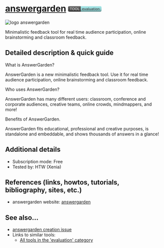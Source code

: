 # [answergarden](https://answergarden.ch/)  [<img src="images/evaluation.png" align="bottom">](https://github.com/e-CLOSE/Toolbox/issues?q=label%3A01_TOOL+label%3Aevaluation)
![logo answergarden](https://user-images.githubusercontent.com/96419022/157421028-992ce188-34e3-4463-8209-1a32de70b485.png)

Minimalistic feedback tool for real time audience participation, online brainstorming and classroom feedback.


## Detailed description & quick guide

What is AnswerGarden?

AnswerGarden is a new minimalistic feedback tool. Use it for real time audience participation, online brainstorming and classroom feedback.

Who uses AnswerGarden?

AnswerGarden has many different users: classroom, conference and corporate audiences, creative teams, online crowds, mindmappers, and more!

Benefits of AnswerGarden.

AnswerGarden fits educational, professional and creative purposes, is standalone and embeddable, and shows thousands of answers in a glance!

## Additional details

- Subscription mode: Free
- Tested by: HTW (Xenia)


## References (links, howtos, tutorials, bibliography, sites, etc.)

- answergarden website: [answergarden](https://answergarden.ch/)


## See also...

- [answergarden creation issue](https://github.com/e-CLOSE/Toolbox/issues/74)
- Links to similar tools:
  - [All tools in the 'evaluation' category](https://github.com/e-CLOSE/Toolbox/issues?q=label%3A01_TOOL+label%3Aevaluation)
